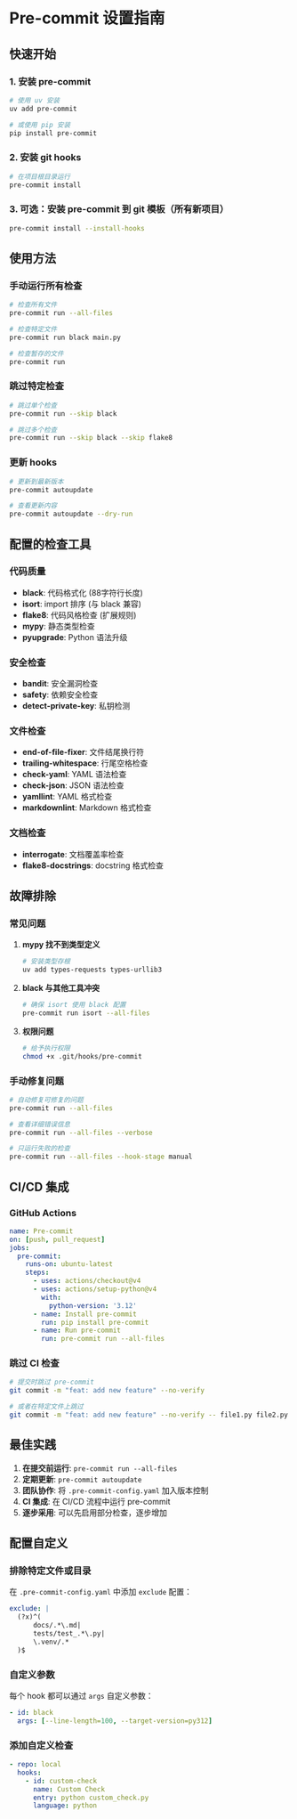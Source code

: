 # Pre-commit 设置指南

## 快速开始

### 1. 安装 pre-commit

```bash
# 使用 uv 安装
uv add pre-commit

# 或使用 pip 安装
pip install pre-commit
```

### 2. 安装 git hooks

```bash
# 在项目根目录运行
pre-commit install
```

### 3. 可选：安装 pre-commit 到 git 模板（所有新项目）

```bash
pre-commit install --install-hooks
```

## 使用方法

### 手动运行所有检查

```bash
# 检查所有文件
pre-commit run --all-files

# 检查特定文件
pre-commit run black main.py

# 检查暂存的文件
pre-commit run
```

### 跳过特定检查

```bash
# 跳过单个检查
pre-commit run --skip black

# 跳过多个检查
pre-commit run --skip black --skip flake8
```

### 更新 hooks

```bash
# 更新到最新版本
pre-commit autoupdate

# 查看更新内容
pre-commit autoupdate --dry-run
```

## 配置的检查工具

### 代码质量

- **black**: 代码格式化 (88字符行长度)
- **isort**: import 排序 (与 black 兼容)
- **flake8**: 代码风格检查 (扩展规则)
- **mypy**: 静态类型检查
- **pyupgrade**: Python 语法升级

### 安全检查

- **bandit**: 安全漏洞检查
- **safety**: 依赖安全检查
- **detect-private-key**: 私钥检测

### 文件检查

- **end-of-file-fixer**: 文件结尾换行符
- **trailing-whitespace**: 行尾空格检查
- **check-yaml**: YAML 语法检查
- **check-json**: JSON 语法检查
- **yamllint**: YAML 格式检查
- **markdownlint**: Markdown 格式检查

### 文档检查

- **interrogate**: 文档覆盖率检查
- **flake8-docstrings**: docstring 格式检查

## 故障排除

### 常见问题

1. **mypy 找不到类型定义**

   ```bash
   # 安装类型存根
   uv add types-requests types-urllib3
   ```

2. **black 与其他工具冲突**

   ```bash
   # 确保 isort 使用 black 配置
   pre-commit run isort --all-files
   ```

3. **权限问题**

   ```bash
   # 给予执行权限
   chmod +x .git/hooks/pre-commit
   ```

### 手动修复问题

```bash
# 自动修复可修复的问题
pre-commit run --all-files

# 查看详细错误信息
pre-commit run --all-files --verbose

# 只运行失败的检查
pre-commit run --all-files --hook-stage manual
```

## CI/CD 集成

### GitHub Actions

```yaml
name: Pre-commit
on: [push, pull_request]
jobs:
  pre-commit:
    runs-on: ubuntu-latest
    steps:
      - uses: actions/checkout@v4
      - uses: actions/setup-python@v4
        with:
          python-version: '3.12'
      - name: Install pre-commit
        run: pip install pre-commit
      - name: Run pre-commit
        run: pre-commit run --all-files
```

### 跳过 CI 检查

```bash
# 提交时跳过 pre-commit
git commit -m "feat: add new feature" --no-verify

# 或者在特定文件上跳过
git commit -m "feat: add new feature" --no-verify -- file1.py file2.py
```

## 最佳实践

1. **在提交前运行**: `pre-commit run --all-files`
2. **定期更新**: `pre-commit autoupdate`
3. **团队协作**: 将 `.pre-commit-config.yaml` 加入版本控制
4. **CI 集成**: 在 CI/CD 流程中运行 pre-commit
5. **逐步采用**: 可以先启用部分检查，逐步增加

## 配置自定义

### 排除特定文件或目录

在 `.pre-commit-config.yaml` 中添加 `exclude` 配置：

```yaml
exclude: |
  (?x)^(
      docs/.*\.md|
      tests/test_.*\.py|
      \.venv/.*
  )$
```

### 自定义参数

每个 hook 都可以通过 `args` 自定义参数：

```yaml
- id: black
  args: [--line-length=100, --target-version=py312]
```

### 添加自定义检查

```yaml
- repo: local
  hooks:
    - id: custom-check
      name: Custom Check
      entry: python custom_check.py
      language: python
```
